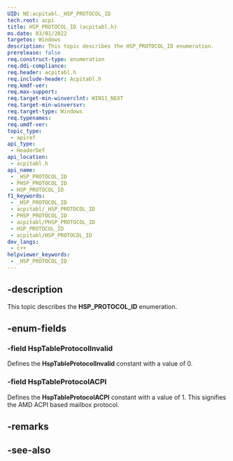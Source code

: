 ```yaml
---
UID: NE:acpitabl._HSP_PROTOCOL_ID
tech.root: acpi
title: HSP_PROTOCOL_ID (acpitabl.h)
ms.date: 03/01/2022
targetos: Windows
description: This topic describes the HSP_PROTOCOL_ID enumeration.
prerelease: false
req.construct-type: enumeration
req.ddi-compliance: 
req.header: acpitabl.h
req.include-header: Acpitabl.h
req.kmdf-ver: 
req.max-support: 
req.target-min-winverclnt: WIN11_NEXT
req.target-min-winversvr: 
req.target-type: Windows
req.typenames: 
req.umdf-ver: 
topic_type:
 - apiref
api_type:
 - HeaderDef
api_location:
 - acpitabl.h
api_name:
 - _HSP_PROTOCOL_ID
 - PHSP_PROTOCOL_ID
 - HSP_PROTOCOL_ID
f1_keywords:
 - _HSP_PROTOCOL_ID
 - acpitabl/_HSP_PROTOCOL_ID
 - PHSP_PROTOCOL_ID
 - acpitabl/PHSP_PROTOCOL_ID
 - HSP_PROTOCOL_ID
 - acpitabl/HSP_PROTOCOL_ID
dev_langs:
 - c++
helpviewer_keywords:
 - _HSP_PROTOCOL_ID
---
```


## -description

This topic describes the **HSP_PROTOCOL_ID** enumeration.

## -enum-fields

### -field HspTableProtocolInvalid

Defines the **HspTableProtocolInvalid** constant with a value of 0.

### -field HspTableProtocolACPI

Defines the **HspTableProtocolACPI** constant with a value of 1. This signifies the AMD ACPI based mailbox protocol.

## -remarks

## -see-also
